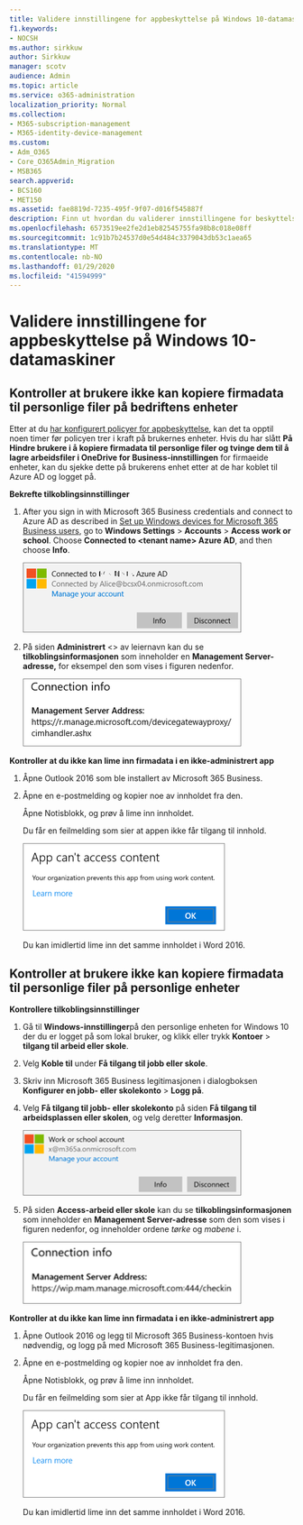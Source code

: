 ```yaml
---
title: Validere innstillingene for appbeskyttelse på Windows 10-datamaskiner
f1.keywords:
- NOCSH
ms.author: sirkkuw
author: Sirkkuw
manager: scotv
audience: Admin
ms.topic: article
ms.service: o365-administration
localization_priority: Normal
ms.collection:
- M365-subscription-management
- M365-identity-device-management
ms.custom:
- Adm_O365
- Core_O365Admin_Migration
- MSB365
search.appverid:
- BCS160
- MET150
ms.assetid: fae8819d-7235-495f-9f07-d016f545887f
description: Finn ut hvordan du validerer innstillingene for beskyttelse av Microsoft 365 Business-apper i Windows 10-enheter.
ms.openlocfilehash: 6573519ee2fe2d1eb82545755fa98b8c018e08ff
ms.sourcegitcommit: 1c91b7b24537d0e54d484c3379043db53c1aea65
ms.translationtype: MT
ms.contentlocale: nb-NO
ms.lasthandoff: 01/29/2020
ms.locfileid: "41594999"
---
```

# <a name="validate-app-protection-settings-on-windows-10-pcs"></a>Validere innstillingene for appbeskyttelse på Windows 10-datamaskiner

## <a name="verify-that-users-cannot-copy-company-data-to-personal-files-on-corporate-devices"></a>Kontroller at brukere ikke kan kopiere firmadata til personlige filer på bedriftens enheter

Etter at du [har konfigurert policyer for appbeskyttelse](protection-settings-for-windows-10-devices.md), kan det ta opptil noen timer før policyen trer i kraft på brukernes enheter. Hvis du har slått **På** **Hindre brukere i å kopiere firmadata til personlige filer og tvinge dem til å lagre arbeidsfiler i OneDrive for Business-innstillingen** for firmaeide enheter, kan du sjekke dette på brukerens enhet etter at de har koblet til Azure AD og logget på. 
  
 **Bekrefte tilkoblingsinnstillinger**
  
1. After you sign in with Microsoft 365 Business credentials and connect to Azure AD as described in [Set up Windows devices for Microsoft 365 Business users](set-up-windows-devices.md), go to **Windows Settings** \> **Accounts** \> **Access work or school**. Choose **Connected to \<tenant name\> Azure AD**, and then choose **Info**.
    
    ![Click or tap Info on the Connected to Azure AD dialog.](media/a36ede2b-d1a0-4d4e-8ea7-af39b4b63890.png)
  
2. På siden **Administrert** \<\> av leiernavn kan du se **tilkoblingsinformasjonen** som inneholder en **Management Server-adresse,** for eksempel den som vises i figuren nedenfor. 
    
    ![Managed by page shows connection info of the device manager URL.](media/47515a8e-2d0c-4bea-99f0-6b2545b88a11.png)
  
 **Kontroller at du ikke kan lime inn firmadata i en ikke-administrert app**
  
1. Åpne Outlook 2016 som ble installert av Microsoft 365 Business.
    
2. Åpne en e-postmelding og kopier noe av innholdet fra den.
    
    Åpne Notisblokk, og prøv å lime inn innholdet.
    
    Du får en feilmelding som sier at appen ikke får tilgang til innhold.
    
    ![A dialog that states app can't access content when you paste into an unmanaged app.](media/5e82b154-cf2f-43c8-ae80-b45d8ad80e56.png)
  
    Du kan imidlertid lime inn det samme innholdet i Word 2016.
    
## <a name="verify-that-users-cannot-copy-company-data-to-personal-files-on-personal-devices"></a>Kontroller at brukere ikke kan kopiere firmadata til personlige filer på personlige enheter

 **Kontrollere tilkoblingsinnstillinger**
  
1. Gå til **Windows-innstillinger**på den personlige enheten for Windows 10 der du er logget på som lokal bruker, og klikk eller trykk **Kontoer** \> **tilgang til arbeid eller skole**.
    
2. Velg **Koble til** under **Få tilgang til jobb eller skole**.
    
3. Skriv inn Microsoft 365 Business legitimasjonen i dialogboksen **Konfigurer en jobb- eller skolekonto** \> **Logg på**.
    
4. Velg **Få tilgang til jobb- eller skolekonto** på siden **Få tilgang til arbeidsplassen eller skolen**, og velg deretter **Informasjon**.
    
    ![Klikk eller trykk på Informasjon i dialogboksen Jobb- eller skolekonto.](media/63bd8b32-cb32-4afa-8ce0-6070ac403abc.png)
  
5. På siden **Access-arbeid eller skole** kan du se **tilkoblingsinformasjonen** som inneholder en **Management Server-adresse** som den som vises i figuren nedenfor, og inneholder ordene *tørke* og *mabene* i. 
    
    ![Managed by page shows connection info URL that includes the words mam and wpi.](media/abd4eaf4-44fa-4538-a3e8-1e0d331dfe1e.png)
  
 **Kontroller at du ikke kan lime inn firmadata i en ikke-administrert app**
  
1. Åpne Outlook 2016 og legg til Microsoft 365 Business-kontoen hvis nødvendig, og logg på med Microsoft 365 Business-legitimasjonen.
    
2. Åpne en e-postmelding og kopier noe av innholdet fra den.
    
    Åpne Notisblokk, og prøv å lime inn innholdet.
    
    Du får en feilmelding som sier at App ikke får tilgang til innhold.
    
    ![A dialog that states app can't access content when you paste into an unmanaged app.](media/5e82b154-cf2f-43c8-ae80-b45d8ad80e56.png)
  
    Du kan imidlertid lime inn det samme innholdet i Word 2016.
    

